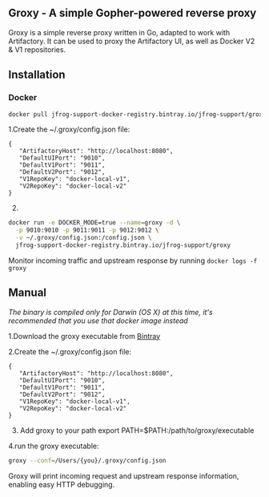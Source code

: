 ## Groxy - A simple Gopher-powered reverse proxy ##

Groxy is a simple reverse proxy written in Go, adapted to work with Artifactory. It can be used to proxy the Artifactory UI, as well as Docker V2 & V1 repositories.

## Installation ##

### Docker ###
```bash 
docker pull jfrog-support-docker-registry.bintray.io/jfrog-support/groxy
```
1.Create the ~/.groxy/config.json file:


```
{
   "ArtifactoryHost": "http://localhost:8080",
   "DefaultUIPort": "9010",
   "DefaultV1Port": "9011",
   "DefaultV2Port": "9012",
   "V1RepoKey": "docker-local-v1",
   "V2RepoKey": "docker-local-v2"
}
```

2.
```bash
docker run -e DOCKER_MODE=true --name=groxy -d \
  -p 9010:9010 -p 9011:9011 -p 9012:9012 \
  -v ~/.groxy/config.json:/config.json \
  jfrog-support-docker-registry.bintray.io/jfrog-support/groxy
```

Monitor incoming traffic and upstream response by running `docker logs -f groxy`

## Manual ##

*The binary is compiled only for Darwin (OS X) at this time, it's recommended that you use that docker image instead*

1.Download the groxy executable from [Bintray](https://bintray.com/uriahl/generic/Groxy/view)

2.Create the ~/.groxy/config.json file:


```
{
   "ArtifactoryHost": "http://localhost:8080",
   "DefaultUIPort": "9010",
   "DefaultV1Port": "9011",
   "DefaultV2Port": "9012",
   "V1RepoKey": "docker-local-v1",
   "V2RepoKey": "docker-local-v2"
}
```

3. Add groxy to your path export PATH=$PATH:/path/to/groxy/executable

4.run the groxy executable:

```bash
groxy --conf=/Users/{you}/.groxy/config.json
```

Groxy will print incoming request and upstream response information, enabling easy HTTP debugging.
